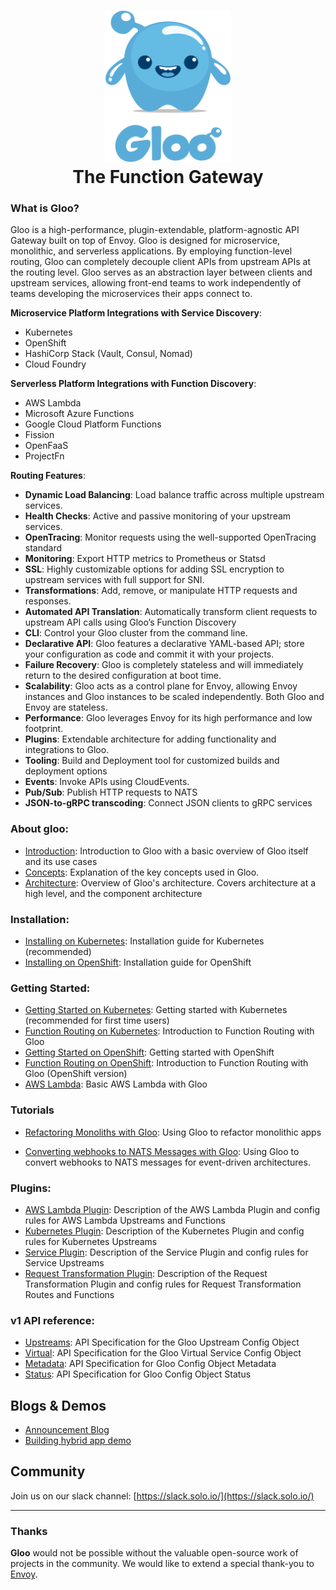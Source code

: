 

<h1 align="center">
    <img src="docs/Gloo-01.png" alt="Gloo" width="200" height="242">
  <br>
  The Function Gateway
</h1>

### What is Gloo?

Gloo is a high-performance, plugin-extendable, platform-agnostic API Gateway built on top of Envoy. Gloo is designed for microservice, monolithic, and serverless applications. By employing function-level routing, Gloo can completely decouple client APIs from upstream APIs at the routing level. Gloo serves as an abstraction layer between clients and upstream services, allowing front-end teams to work independently of teams developing the microservices their apps connect to.

**Microservice Platform Integrations with Service Discovery**:
* Kubernetes
* OpenShift
* HashiCorp Stack (Vault, Consul, Nomad)
* Cloud Foundry

**Serverless Platform Integrations with Function Discovery**:
* AWS Lambda
* Microsoft Azure Functions
* Google Cloud Platform Functions
* Fission
* OpenFaaS
* ProjectFn

**Routing Features**:
* **Dynamic Load Balancing**: Load balance traffic across multiple upstream services.
* **Health Checks**: Active and passive monitoring of your upstream services.
* **OpenTracing**: Monitor requests using the well-supported OpenTracing standard
* **Monitoring**: Export HTTP metrics to Prometheus or Statsd
* **SSL**: Highly customizable options for adding SSL encryption to upstream services with full support for SNI.
* **Transformations**: Add, remove, or manipulate HTTP requests and responses.
* **Automated API Translation**: Automatically transform client requests to upstream API calls using Gloo’s Function Discovery
* **CLI**: Control your Gloo cluster from the command line.
* **Declarative API**: Gloo features a declarative YAML-based API; store your configuration as code and commit it with your projects.
* **Failure Recovery**: Gloo is completely stateless and will immediately return to the desired configuration at boot time.
* **Scalability**: Gloo acts as a control plane for Envoy, allowing Envoy instances and Gloo instances to be scaled independently. Both Gloo and Envoy are stateless.
* **Performance**: Gloo leverages Envoy for its high performance and low footprint.
* **Plugins**: Extendable architecture for adding functionality and integrations to Gloo.
* **Tooling**: Build and Deployment tool for customized builds and deployment options
* **Events**: Invoke APIs using CloudEvents.
* **Pub/Sub**: Publish HTTP requests to NATS
* **JSON-to-gRPC transcoding**: Connect JSON clients to gRPC services

### About gloo:
* [Introduction](docs/introduction/introduction.md): Introduction to Gloo with a basic overview of Gloo itself and its use cases 
* [Concepts](docs/introduction/concepts.md): Explanation of the key concepts used in Gloo.
* [Architecture](docs/introduction/architecture.md): Overview of Gloo's architecture. Covers architecture at a high level, and 
the component architecture
### Installation:
* [Installing on Kubernetes](docs/installation/kubernetes.md): Installation guide for Kubernetes (recommended)
* [Installing on OpenShift](docs/installation/openshift.md): Installation guide for OpenShift
### Getting Started:
* [Getting Started on Kubernetes](docs/getting_started/kubernetes/1.md): Getting started with Kubernetes (recommended for first time users)
* [Function Routing on Kubernetes](docs/getting_started/kubernetes/2.md): Introduction to Function Routing with Gloo
* [Getting Started on OpenShift](docs/getting_started/openshift/1.md): Getting started with OpenShift
* [Function Routing on OpenShift](docs/getting_started/openshift/2.md): Introduction to Function Routing with Gloo (OpenShift version)
* [AWS Lambda](docs/getting_started/aws/lambda.md): Basic AWS Lambda with Gloo
### Tutorials
* [Refactoring Monoliths with Gloo](docs/tutorials/refactor_monolith.md): Using Gloo to refactor monolithic apps
<!--* [Extending microservices with AWS Lambda](docs/tutorials/extend_microservice.md): Using Gloo to refactor monolithic apps-->
* [Converting webhooks to NATS Messages with Gloo](docs/tutorials/source_events_from_github.md): Using Gloo to convert webhooks to NATS messages for event-driven architectures.

### Plugins:
* [AWS Lambda Plugin](docs/plugins/aws.md): Description of the AWS Lambda Plugin and config rules for AWS Lambda Upstreams and Functions 
* [Kubernetes Plugin](docs/plugins/kubernetes.md): Description of the Kubernetes Plugin and config rules for Kubernetes Upstreams  
* [Service Plugin](docs/plugins/service.md): Description of the Service Plugin and config rules for Service Upstreams
* [Request Transformation Plugin](docs/plugins/request_transformation.md): Description of the Request Transformation Plugin and config rules for Request Transformation Routes and Functions 

### v1 API reference:
* [Upstreams](docs/v1/upstream.md): API Specification for the Gloo Upstream Config Object
* [Virtual](docs/v1/virtualservice.md): API Specification for the Gloo Virtual Service Config Object
* [Metadata](docs/v1/metadata.md): API Specification for Gloo Config Object Metadata
* [Status](docs/v1/status.md): API Specification for Gloo Config Object Status


Blogs & Demos
-----
* [Announcement Blog](https://medium.com/solo-io/announcing-gloo-the-function-gateway-3f0860ef6600)
* [Building hybrid app demo](https://www.youtube.com/watch?time_continue=1&v=ISR3G0CAZM0)


Community
-----
Join us on our slack channel: [https://slack.solo.io/](https://slack.solo.io/)

---

### Thanks

**Gloo** would not be possible without the valuable open-source work of projects in the community. We would like to extend a special thank-you to [Envoy](https://www.envoyproxy.io).



<!--# Features
- GCF plugin
- Openapi upstream extension
- Route extensions plugin
- Transformation plugin
- Ingress Controller
- kubernetes service discovery
- gloo config
  - kubernetes
  - vault secret watcher
  - file
- gloo event plugin / gateway
- gloo-sdk-go
- gloo-sdk-node
- SNI config
- Detailed virtualservice rules
- Detailed upstream rules
- glooctl
- thetool
- function discovery
- building without the tool
- deployment without the tool

- getting started in cluster
- getting started out of cluster no kube
- geting started with istio
- getting started using discovery services
- getting started hybrid app example
- getting started multiplexing example
- getting started event gateway
- architecture
- writing plugins (all different kinds of plugins)
  - plugin stages
# document that we call GetFilters after the other plugins (maybe document the order of everything)
-->